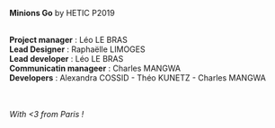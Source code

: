 **Minions Go** by HETIC P2019<br/><br/>

**Project manager** : Léo LE BRAS<br/>
**Lead Designer** : Raphaëlle LIMOGES<br/>
**Lead developer** : Léo LE BRAS<br/>
**Communicatin manageer** : Charles MANGWA<br/>
**Developers** : Alexandra COSSID - Théo KUNETZ - Charles MANGWA<br/><br/><br/>


*With <3 from Paris !*